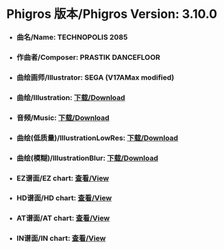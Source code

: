 
# Phigros 版本/Phigros Version:  3.10.0

- ### __曲名/Name:  TECHNOPOLIS 2085__

- ### __作曲者/Composer:  PRASTIK DANCEFLOOR__

- ### __曲绘画师/Illustrator:  SEGA (V17AMax modified)__

- ### __曲绘/Illustration:  [下载/Download](https://github.com/Po6647A/WebAssests/releases/download/3.10.0/1009.png)__

- ### __音频/Music:  [下载/Download](https://github.com/Po6647A/WebAssests/releases/download/3.10.0/1875.ogg)__

- ### __曲绘(低质量)/IllustrationLowRes:  [下载/Download](https://github.com/Po6647A/WebAssests/releases/download/3.10.0/1501.png)__

- ### __曲绘(模糊)/IllustrationBlur:  [下载/Download](https://github.com/Po6647A/WebAssests/releases/download/3.10.0/0)__


- ### __EZ谱面/EZ chart:  [查看/View](./EZ.json/index.html)__

- ### __HD谱面/HD chart:  [查看/View](./HD.json/index.html)__

- ### __AT谱面/AT chart:  [查看/View](./AT.json/index.html)__

- ### __IN谱面/IN chart:  [查看/View](./IN.json/index.html)__
